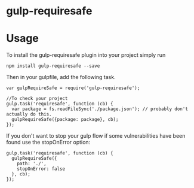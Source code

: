 # gulp-requiresafe

# Usage
To install the gulp-requiresafe plugin into your project simply run

`npm install gulp-requiresafe --save`

Then in your gulpfile, add the following task.

```
var gulpRequireSafe = require('gulp-requiresafe');

//To check your project
gulp.task('requiresafe', function (cb) {
  var package = fs.readFileSync('./package.json'); // probably don't actually do this.
  gulpRequireSafe({package: package}, cb);
});
```

If you don't want to stop your gulp flow if some vulnerabilities have been found use the stopOnError option:

```
gulp.task('requiresafe', function (cb) {
  gulpRequireSafe({
    path: './',
    stopOnError: false
  }, cb);
});
```
